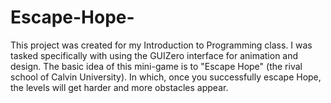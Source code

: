 # Escape-Hope-
This project was created for my Introduction to Programming class. I was tasked specifically with using the GUIZero interface for animation and design. The basic idea of this mini-game is to "Escape Hope" (the rival school of Calvin University). In which, once you successfully escape Hope, the levels will get harder and more obstacles appear.
